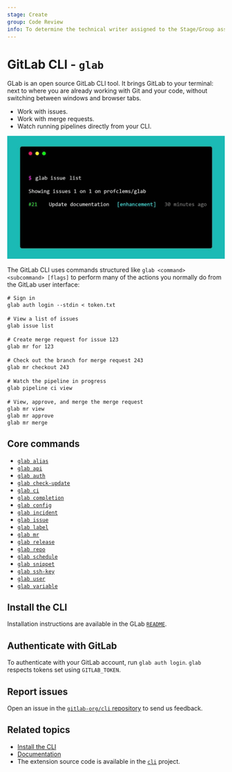 ```yaml
---
stage: Create
group: Code Review
info: To determine the technical writer assigned to the Stage/Group associated with this page, see https://about.gitlab.com/handbook/product/ux/technical-writing/#assignments
---
```


# GitLab CLI - `glab`

GLab is an open source GitLab CLI tool. It brings GitLab to your terminal:
next to where you are already working with Git and your code, without
switching between windows and browser tabs.

- Work with issues.
- Work with merge requests.
- Watch running pipelines directly from your CLI.

![command example](../assets/command-example.png)

The GitLab CLI uses commands structured like `glab <command> <subcommand> [flags]`
to perform many of the actions you normally do from the GitLab user interface:

```shell
# Sign in
glab auth login --stdin < token.txt

# View a list of issues
glab issue list

# Create merge request for issue 123
glab mr for 123

# Check out the branch for merge request 243
glab mr checkout 243

# Watch the pipeline in progress
glab pipeline ci view

# View, approve, and merge the merge request
glab mr view
glab mr approve
glab mr merge
```

## Core commands

- [`glab alias`](alias)
- [`glab api`](api)
- [`glab auth`](auth)
- [`glab check-update`](check-update)
- [`glab ci`](ci)
- [`glab completion`](completion)
- [`glab config`](config)
- [`glab incident`](incident)
- [`glab issue`](issue)
- [`glab label`](label)
- [`glab mr`](mr)
- [`glab release`](release)
- [`glab repo`](repo)
- [`glab schedule`](schedule)
- [`glab snippet`](snippet)
- [`glab ssh-key`](ssh-key)
- [`glab user`](user)
- [`glab variable`](variable)

## Install the CLI

Installation instructions are available in the GLab
[`README`](https://gitlab.com/gitlab-org/cli/#installation).

## Authenticate with GitLab

To authenticate with your GitLab account, run `glab auth login`.
`glab` respects tokens set using `GITLAB_TOKEN`.

## Report issues

Open an issue in the [`gitlab-org/cli` repository](https://gitlab.com/gitlab-org/cli/issues/new)
to send us feedback.

## Related topics

- [Install the CLI](https://gitlab.com/gitlab-org/cli/-/blob/main/README.md#installation)
- [Documentation](https://gitlab.com/gitlab-org/cli/-/tree/main/docs/source)
- The extension source code is available in the
  [`cli`](https://gitlab.com/gitlab-org/cli/) project.
